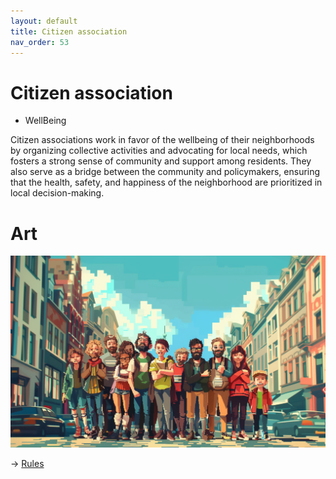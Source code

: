 ```yaml
---
layout: default
title: Citizen association
nav_order: 53
---
```


# Citizen association


* WellBeing

Citizen associations work in favor of the wellbeing of their neighborhoods by organizing collective activities and advocating for local needs, which fosters a strong sense of community and support among residents. They also serve as a bridge between the community and policymakers, ensuring that the health, safety, and happiness of the neighborhood are prioritized in local decision-making.

# Art

![](art/pCit.png)


-> [Rules](rules.md)
